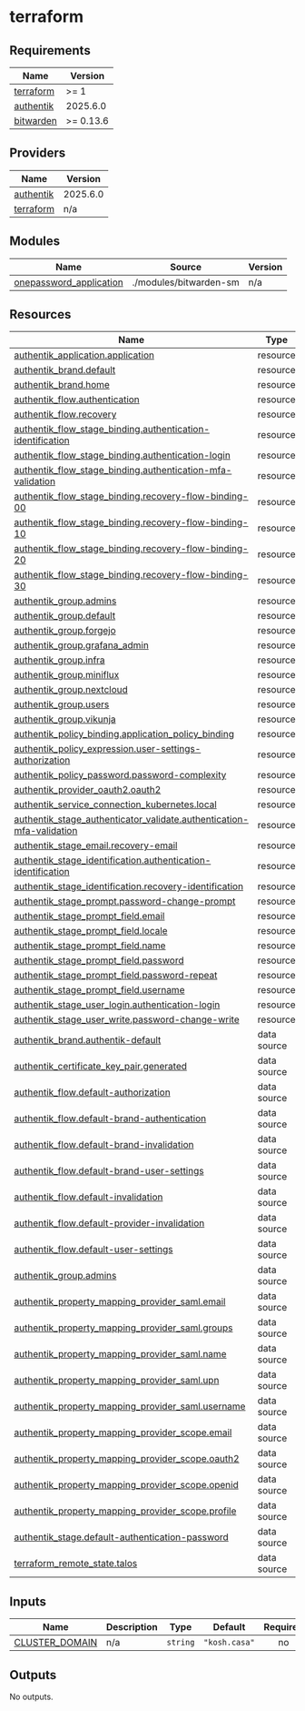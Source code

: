 # terraform

<!-- BEGIN_TF_DOCS -->
## Requirements

| Name | Version |
|------|---------|
| <a name="requirement_terraform"></a> [terraform](#requirement\_terraform) | >= 1 |
| <a name="requirement_authentik"></a> [authentik](#requirement\_authentik) | 2025.6.0 |
| <a name="requirement_bitwarden"></a> [bitwarden](#requirement\_bitwarden) | >= 0.13.6 |

## Providers

| Name | Version |
|------|---------|
| <a name="provider_authentik"></a> [authentik](#provider\_authentik) | 2025.6.0 |
| <a name="provider_terraform"></a> [terraform](#provider\_terraform) | n/a |

## Modules

| Name | Source | Version |
|------|--------|---------|
| <a name="module_onepassword_application"></a> [onepassword\_application](#module\_onepassword\_application) | ./modules/bitwarden-sm | n/a |

## Resources

| Name | Type |
|------|------|
| [authentik_application.application](https://registry.terraform.io/providers/goauthentik/authentik/2025.6.0/docs/resources/application) | resource |
| [authentik_brand.default](https://registry.terraform.io/providers/goauthentik/authentik/2025.6.0/docs/resources/brand) | resource |
| [authentik_brand.home](https://registry.terraform.io/providers/goauthentik/authentik/2025.6.0/docs/resources/brand) | resource |
| [authentik_flow.authentication](https://registry.terraform.io/providers/goauthentik/authentik/2025.6.0/docs/resources/flow) | resource |
| [authentik_flow.recovery](https://registry.terraform.io/providers/goauthentik/authentik/2025.6.0/docs/resources/flow) | resource |
| [authentik_flow_stage_binding.authentication-identification](https://registry.terraform.io/providers/goauthentik/authentik/2025.6.0/docs/resources/flow_stage_binding) | resource |
| [authentik_flow_stage_binding.authentication-login](https://registry.terraform.io/providers/goauthentik/authentik/2025.6.0/docs/resources/flow_stage_binding) | resource |
| [authentik_flow_stage_binding.authentication-mfa-validation](https://registry.terraform.io/providers/goauthentik/authentik/2025.6.0/docs/resources/flow_stage_binding) | resource |
| [authentik_flow_stage_binding.recovery-flow-binding-00](https://registry.terraform.io/providers/goauthentik/authentik/2025.6.0/docs/resources/flow_stage_binding) | resource |
| [authentik_flow_stage_binding.recovery-flow-binding-10](https://registry.terraform.io/providers/goauthentik/authentik/2025.6.0/docs/resources/flow_stage_binding) | resource |
| [authentik_flow_stage_binding.recovery-flow-binding-20](https://registry.terraform.io/providers/goauthentik/authentik/2025.6.0/docs/resources/flow_stage_binding) | resource |
| [authentik_flow_stage_binding.recovery-flow-binding-30](https://registry.terraform.io/providers/goauthentik/authentik/2025.6.0/docs/resources/flow_stage_binding) | resource |
| [authentik_group.admins](https://registry.terraform.io/providers/goauthentik/authentik/2025.6.0/docs/resources/group) | resource |
| [authentik_group.default](https://registry.terraform.io/providers/goauthentik/authentik/2025.6.0/docs/resources/group) | resource |
| [authentik_group.forgejo](https://registry.terraform.io/providers/goauthentik/authentik/2025.6.0/docs/resources/group) | resource |
| [authentik_group.grafana_admin](https://registry.terraform.io/providers/goauthentik/authentik/2025.6.0/docs/resources/group) | resource |
| [authentik_group.infra](https://registry.terraform.io/providers/goauthentik/authentik/2025.6.0/docs/resources/group) | resource |
| [authentik_group.miniflux](https://registry.terraform.io/providers/goauthentik/authentik/2025.6.0/docs/resources/group) | resource |
| [authentik_group.nextcloud](https://registry.terraform.io/providers/goauthentik/authentik/2025.6.0/docs/resources/group) | resource |
| [authentik_group.users](https://registry.terraform.io/providers/goauthentik/authentik/2025.6.0/docs/resources/group) | resource |
| [authentik_group.vikunja](https://registry.terraform.io/providers/goauthentik/authentik/2025.6.0/docs/resources/group) | resource |
| [authentik_policy_binding.application_policy_binding](https://registry.terraform.io/providers/goauthentik/authentik/2025.6.0/docs/resources/policy_binding) | resource |
| [authentik_policy_expression.user-settings-authorization](https://registry.terraform.io/providers/goauthentik/authentik/2025.6.0/docs/resources/policy_expression) | resource |
| [authentik_policy_password.password-complexity](https://registry.terraform.io/providers/goauthentik/authentik/2025.6.0/docs/resources/policy_password) | resource |
| [authentik_provider_oauth2.oauth2](https://registry.terraform.io/providers/goauthentik/authentik/2025.6.0/docs/resources/provider_oauth2) | resource |
| [authentik_service_connection_kubernetes.local](https://registry.terraform.io/providers/goauthentik/authentik/2025.6.0/docs/resources/service_connection_kubernetes) | resource |
| [authentik_stage_authenticator_validate.authentication-mfa-validation](https://registry.terraform.io/providers/goauthentik/authentik/2025.6.0/docs/resources/stage_authenticator_validate) | resource |
| [authentik_stage_email.recovery-email](https://registry.terraform.io/providers/goauthentik/authentik/2025.6.0/docs/resources/stage_email) | resource |
| [authentik_stage_identification.authentication-identification](https://registry.terraform.io/providers/goauthentik/authentik/2025.6.0/docs/resources/stage_identification) | resource |
| [authentik_stage_identification.recovery-identification](https://registry.terraform.io/providers/goauthentik/authentik/2025.6.0/docs/resources/stage_identification) | resource |
| [authentik_stage_prompt.password-change-prompt](https://registry.terraform.io/providers/goauthentik/authentik/2025.6.0/docs/resources/stage_prompt) | resource |
| [authentik_stage_prompt_field.email](https://registry.terraform.io/providers/goauthentik/authentik/2025.6.0/docs/resources/stage_prompt_field) | resource |
| [authentik_stage_prompt_field.locale](https://registry.terraform.io/providers/goauthentik/authentik/2025.6.0/docs/resources/stage_prompt_field) | resource |
| [authentik_stage_prompt_field.name](https://registry.terraform.io/providers/goauthentik/authentik/2025.6.0/docs/resources/stage_prompt_field) | resource |
| [authentik_stage_prompt_field.password](https://registry.terraform.io/providers/goauthentik/authentik/2025.6.0/docs/resources/stage_prompt_field) | resource |
| [authentik_stage_prompt_field.password-repeat](https://registry.terraform.io/providers/goauthentik/authentik/2025.6.0/docs/resources/stage_prompt_field) | resource |
| [authentik_stage_prompt_field.username](https://registry.terraform.io/providers/goauthentik/authentik/2025.6.0/docs/resources/stage_prompt_field) | resource |
| [authentik_stage_user_login.authentication-login](https://registry.terraform.io/providers/goauthentik/authentik/2025.6.0/docs/resources/stage_user_login) | resource |
| [authentik_stage_user_write.password-change-write](https://registry.terraform.io/providers/goauthentik/authentik/2025.6.0/docs/resources/stage_user_write) | resource |
| [authentik_brand.authentik-default](https://registry.terraform.io/providers/goauthentik/authentik/2025.6.0/docs/data-sources/brand) | data source |
| [authentik_certificate_key_pair.generated](https://registry.terraform.io/providers/goauthentik/authentik/2025.6.0/docs/data-sources/certificate_key_pair) | data source |
| [authentik_flow.default-authorization](https://registry.terraform.io/providers/goauthentik/authentik/2025.6.0/docs/data-sources/flow) | data source |
| [authentik_flow.default-brand-authentication](https://registry.terraform.io/providers/goauthentik/authentik/2025.6.0/docs/data-sources/flow) | data source |
| [authentik_flow.default-brand-invalidation](https://registry.terraform.io/providers/goauthentik/authentik/2025.6.0/docs/data-sources/flow) | data source |
| [authentik_flow.default-brand-user-settings](https://registry.terraform.io/providers/goauthentik/authentik/2025.6.0/docs/data-sources/flow) | data source |
| [authentik_flow.default-invalidation](https://registry.terraform.io/providers/goauthentik/authentik/2025.6.0/docs/data-sources/flow) | data source |
| [authentik_flow.default-provider-invalidation](https://registry.terraform.io/providers/goauthentik/authentik/2025.6.0/docs/data-sources/flow) | data source |
| [authentik_flow.default-user-settings](https://registry.terraform.io/providers/goauthentik/authentik/2025.6.0/docs/data-sources/flow) | data source |
| [authentik_group.admins](https://registry.terraform.io/providers/goauthentik/authentik/2025.6.0/docs/data-sources/group) | data source |
| [authentik_property_mapping_provider_saml.email](https://registry.terraform.io/providers/goauthentik/authentik/2025.6.0/docs/data-sources/property_mapping_provider_saml) | data source |
| [authentik_property_mapping_provider_saml.groups](https://registry.terraform.io/providers/goauthentik/authentik/2025.6.0/docs/data-sources/property_mapping_provider_saml) | data source |
| [authentik_property_mapping_provider_saml.name](https://registry.terraform.io/providers/goauthentik/authentik/2025.6.0/docs/data-sources/property_mapping_provider_saml) | data source |
| [authentik_property_mapping_provider_saml.upn](https://registry.terraform.io/providers/goauthentik/authentik/2025.6.0/docs/data-sources/property_mapping_provider_saml) | data source |
| [authentik_property_mapping_provider_saml.username](https://registry.terraform.io/providers/goauthentik/authentik/2025.6.0/docs/data-sources/property_mapping_provider_saml) | data source |
| [authentik_property_mapping_provider_scope.email](https://registry.terraform.io/providers/goauthentik/authentik/2025.6.0/docs/data-sources/property_mapping_provider_scope) | data source |
| [authentik_property_mapping_provider_scope.oauth2](https://registry.terraform.io/providers/goauthentik/authentik/2025.6.0/docs/data-sources/property_mapping_provider_scope) | data source |
| [authentik_property_mapping_provider_scope.openid](https://registry.terraform.io/providers/goauthentik/authentik/2025.6.0/docs/data-sources/property_mapping_provider_scope) | data source |
| [authentik_property_mapping_provider_scope.profile](https://registry.terraform.io/providers/goauthentik/authentik/2025.6.0/docs/data-sources/property_mapping_provider_scope) | data source |
| [authentik_stage.default-authentication-password](https://registry.terraform.io/providers/goauthentik/authentik/2025.6.0/docs/data-sources/stage) | data source |
| [terraform_remote_state.talos](https://registry.terraform.io/providers/hashicorp/terraform/latest/docs/data-sources/remote_state) | data source |

## Inputs

| Name | Description | Type | Default | Required |
|------|-------------|------|---------|:--------:|
| <a name="input_CLUSTER_DOMAIN"></a> [CLUSTER\_DOMAIN](#input\_CLUSTER\_DOMAIN) | n/a | `string` | `"kosh.casa"` | no |

## Outputs

No outputs.
<!-- END_TF_DOCS -->
